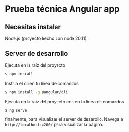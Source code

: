 # Prueba técnica Angular app

## Necesitas instalar
Node.js (proyecto hecho con node 20.11)

## Server de desarrollo
Ejecuta en la raíz del proyecto

```bash
$ npm install
```

Instala el cli en tu línea de comandos
```bash
$ npm install -g @angular/cli
```

Ejecuta en la raiz del proyecto con en tu línea de comandos
```bash
$ ng serve
```
finalmente, para visualizar el server de desarollo. Navega a `http://localhost:4200/` para visualizar la página.






